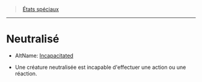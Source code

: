 ﻿---
!GenericItem
Id: conditions_hd.md#neutralisé
ParentLink: conditions_hd.md#États-spéciaux
Name: Neutralisé
ParentName: États spéciaux
NameLevel: 1
AltName: '[Incapacitated](srd_conditions_incapacitated.md)'
Attributes: {}
---
> [États spéciaux](hd_conditions.md)

---

# Neutralisé

- AltName: [Incapacitated](srd_conditions_incapacitated.md)

* Une créature neutralisée est incapable d'effectuer une action ou une réaction.

